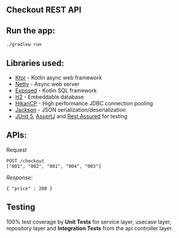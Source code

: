 ## Checkout REST API 

## Run the app:
`./gradlew run`

## Libraries used:
 - [Ktor](https://github.com/ktorio/ktor) - Kotlin async web framework
 - [Netty](https://github.com/netty/netty) - Async web server
 - [Exposed](https://github.com/JetBrains/Exposed) - Kotlin SQL framework
 - [H2](https://github.com/h2database/h2database) - Embeddable database
 - [HikariCP](https://github.com/brettwooldridge/HikariCP) - High performance JDBC connection pooling
 - [Jackson](https://github.com/FasterXML/jackson) - JSON serialization/deserialization
 - [JUnit 5](https://junit.org/junit5/), [AssertJ](http://joel-costigliola.github.io/assertj/) and [Rest Assured](http://rest-assured.io/) for testing
 
 ## APIs:
Request 
```
POST /checkout  
["001", "002", "001", "004", "003"]
```
*Response*: 

`{ "price" : 200 }`

## Testing
100% test coverage by **Unit Tests** for service layer, usecase layer, repository layer and 
**Integration Tests** from the api controller layer.
